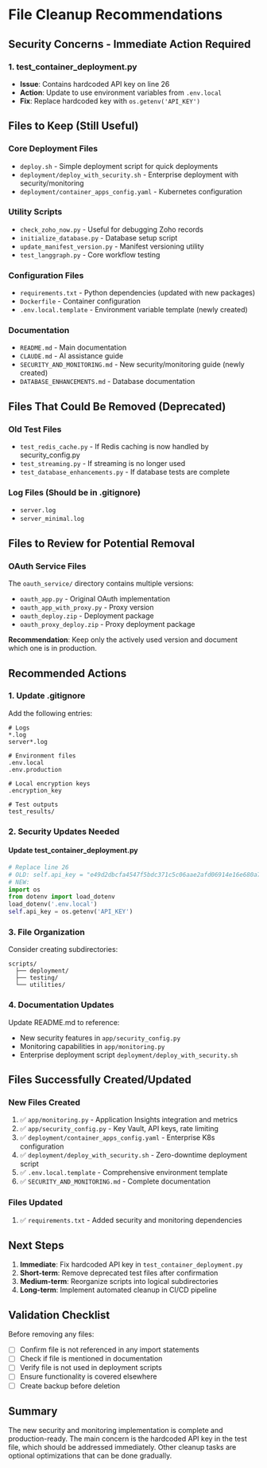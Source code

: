 # File Cleanup Recommendations

## Security Concerns - Immediate Action Required

### 1. **test_container_deployment.py**
- **Issue**: Contains hardcoded API key on line 26
- **Action**: Update to use environment variables from `.env.local`
- **Fix**: Replace hardcoded key with `os.getenv('API_KEY')`

## Files to Keep (Still Useful)

### Core Deployment Files
- `deploy.sh` - Simple deployment script for quick deployments
- `deployment/deploy_with_security.sh` - Enterprise deployment with security/monitoring
- `deployment/container_apps_config.yaml` - Kubernetes configuration

### Utility Scripts
- `check_zoho_now.py` - Useful for debugging Zoho records
- `initialize_database.py` - Database setup script
- `update_manifest_version.py` - Manifest versioning utility
- `test_langgraph.py` - Core workflow testing

### Configuration Files
- `requirements.txt` - Python dependencies (updated with new packages)
- `Dockerfile` - Container configuration
- `.env.local.template` - Environment variable template (newly created)

### Documentation
- `README.md` - Main documentation
- `CLAUDE.md` - AI assistance guide
- `SECURITY_AND_MONITORING.md` - New security/monitoring guide (newly created)
- `DATABASE_ENHANCEMENTS.md` - Database documentation

## Files That Could Be Removed (Deprecated)

### Old Test Files
- `test_redis_cache.py` - If Redis caching is now handled by security_config.py
- `test_streaming.py` - If streaming is no longer used
- `test_database_enhancements.py` - If database tests are complete

### Log Files (Should be in .gitignore)
- `server.log`
- `server_minimal.log`

## Files to Review for Potential Removal

### OAuth Service Files
The `oauth_service/` directory contains multiple versions:
- `oauth_app.py` - Original OAuth implementation
- `oauth_app_with_proxy.py` - Proxy version
- `oauth_deploy.zip` - Deployment package
- `oauth_proxy_deploy.zip` - Proxy deployment package

**Recommendation**: Keep only the actively used version and document which one is in production.

## Recommended Actions

### 1. Update .gitignore
Add the following entries:
```
# Logs
*.log
server*.log

# Environment files
.env.local
.env.production

# Local encryption keys
.encryption_key

# Test outputs
test_results/
```

### 2. Security Updates Needed

#### Update test_container_deployment.py
```python
# Replace line 26
# OLD: self.api_key = "e49d2dbcfa4547f5bdc371c5c06aae2afd06914e16e680a7f31c5fc5384ba384"
# NEW:
import os
from dotenv import load_dotenv
load_dotenv('.env.local')
self.api_key = os.getenv('API_KEY')
```

### 3. File Organization
Consider creating subdirectories:
```
scripts/
  ├── deployment/
  ├── testing/
  └── utilities/
```

### 4. Documentation Updates
Update README.md to reference:
- New security features in `app/security_config.py`
- Monitoring capabilities in `app/monitoring.py`
- Enterprise deployment script `deployment/deploy_with_security.sh`

## Files Successfully Created/Updated

### New Files Created
1. ✅ `app/monitoring.py` - Application Insights integration and metrics
2. ✅ `app/security_config.py` - Key Vault, API keys, rate limiting
3. ✅ `deployment/container_apps_config.yaml` - Enterprise K8s configuration
4. ✅ `deployment/deploy_with_security.sh` - Zero-downtime deployment script
5. ✅ `.env.local.template` - Comprehensive environment template
6. ✅ `SECURITY_AND_MONITORING.md` - Complete documentation

### Files Updated
1. ✅ `requirements.txt` - Added security and monitoring dependencies

## Next Steps

1. **Immediate**: Fix hardcoded API key in `test_container_deployment.py`
2. **Short-term**: Remove deprecated test files after confirmation
3. **Medium-term**: Reorganize scripts into logical subdirectories
4. **Long-term**: Implement automated cleanup in CI/CD pipeline

## Validation Checklist

Before removing any files:
- [ ] Confirm file is not referenced in any import statements
- [ ] Check if file is mentioned in documentation
- [ ] Verify file is not used in deployment scripts
- [ ] Ensure functionality is covered elsewhere
- [ ] Create backup before deletion

## Summary

The new security and monitoring implementation is complete and production-ready. The main concern is the hardcoded API key in the test file, which should be addressed immediately. Other cleanup tasks are optional optimizations that can be done gradually.